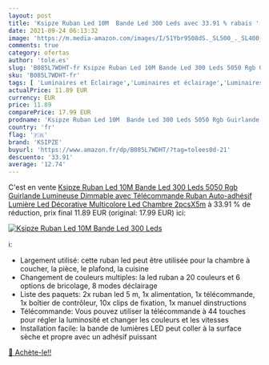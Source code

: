 ```yaml
---
layout: post
title: 'Ksipze Ruban Led 10M  Bande Led 300 Leds avec 33.91 % rabais '
date: 2021-09-24 06:13:32
image: 'https://m.media-amazon.com/images/I/51Ybr9508dS._SL500_._SL400_.jpg'
comments: true
category: ofertas
author: 'tole.es'
slug: 'B085L7WDHT-fr Ksipze Ruban Led 10M Bande Led 300 Leds 5050 Rgb Guirlande...'
sku: 'B085L7WDHT-fr'
tags: [ 'Luminaires et Éclairage','Luminaires et éclairage','Luminaires intérieur','Rubans à LED','ksipze','Éclairage spécial', ]
actualPrice: 11.89 EUR
currency: EUR
price: 11.89
comparePrice: 17.99 EUR
prodname: 'Ksipze Ruban Led 10M  Bande Led 300 Leds 5050 Rgb Guirlande Lumineuse Dimmable avec Télécommande  Ruban Auto-adhésif  Lumière Led Décorative Multicolore  Led Chambre  2pcsX5m'
country: 'fr'
flag: '🇫🇷'
brand: 'KSIPZE'
buyurl: 'https://www.amazon.fr/dp/B085L7WDHT/?tag=tolees0d-21'
descuento: '33.91'
average: '12.74'
---
```


C'est en vente [Ksipze Ruban Led 10M  Bande Led 300 Leds 5050 Rgb Guirlande Lumineuse Dimmable avec Télécommande  Ruban Auto-adhésif  Lumière Led Décorative Multicolore  Led Chambre  2pcsX5m](https://www.amazon.fr/dp/B085L7WDHT/?tag=tolees0d-21)  à  33.91 % de réduction, prix final  11.89 EUR (original: 17.99 EUR) ici:

[![Ksipze Ruban Led 10M  Bande Led 300 Leds](https://m.media-amazon.com/images/I/51Ybr9508dS._SL500_._SL400_.jpg)](https://www.amazon.fr/dp/B085L7WDHT/?tag=tolees0d-21)

ℹ️:

- Largement utilisé: cette ruban led peut être utilisée pour la chambre à coucher, la pièce, le plafond, la cuisine
- Changement de couleurs multiples: la led ruban a 20 couleurs et 6 options de bricolage, 8 modes déclairage
- Liste des paquets: 2x ruban led 5 m, 1x alimentation, 1x télécommande, 1x boîtier de contrôleur, 10x clips de fixation, 1x manuel dinstructions
- Télécommande: Vous pouvez utiliser la télécommande à 44 touches pour régler la luminosité et changer les couleurs et les vitesses
- Installation facile: la bande de lumières LED peut coller à la surface sèche et propre avec un adhésif puissant

[🛒 Achète-le!!](https://www.amazon.fr/dp/B085L7WDHT/?tag=tolees0d-21)
